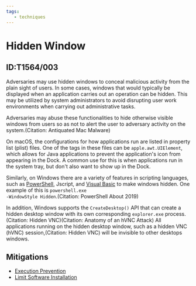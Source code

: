 ```yaml
---
tags:
   - techniques
---
```

# Hidden Window
## ID:T1564/003
Adversaries may use hidden windows to conceal malicious activity from the plain sight of users. In some cases, windows that would typically be displayed when an application carries out an operation can be hidden. This may be utilized by system administrators to avoid disrupting user work environments when carrying out administrative tasks. 

Adversaries may abuse these functionalities to hide otherwise visible windows from users so as not to alert the user to adversary activity on the system.(Citation: Antiquated Mac Malware)

On macOS, the configurations for how applications run are listed in property list (plist) files. One of the tags in these files can be <code>apple.awt.UIElement</code>, which allows for Java applications to prevent the application's icon from appearing in the Dock. A common use for this is when applications run in the system tray, but don't also want to show up in the Dock.

Similarly, on Windows there are a variety of features in scripting languages, such as [PowerShell](/mitre/techniques/T1059/001), Jscript, and [Visual Basic](/mitre/techniques/T1059/005) to make windows hidden. One example of this is <code>powershell.exe -WindowStyle Hidden</code>.(Citation: PowerShell About 2019)

In addition, Windows supports the `CreateDesktop()` API that can create a hidden desktop window with its own corresponding <code>explorer.exe</code> process.(Citation: Hidden VNC)(Citation: Anatomy of an hVNC Attack)  All applications running on the hidden desktop window, such as a hidden VNC (hVNC) session,(Citation: Hidden VNC) will be invisible to other desktops windows.
## Mitigations
* [Execution Prevention](/mitre/mitigations/M1038)
* [Limit Software Installation](/mitre/mitigations/M1033)
